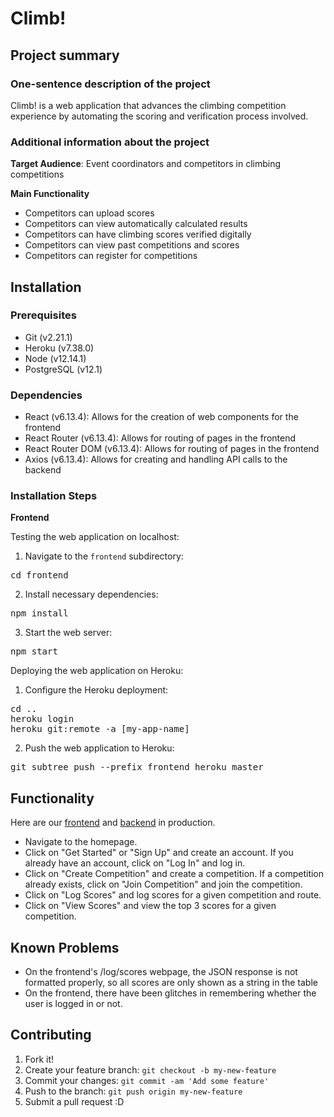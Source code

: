 # Climb!

## Project summary

### One-sentence description of the project

Climb! is a web application that advances the climbing competition experience by automating the scoring and verification process involved.

### Additional information about the project

**Target Audience**: Event coordinators and competitors in climbing competitions

**Main Functionality**

- Competitors can upload scores
- Competitors can view automatically calculated results
- Competitors can have climbing scores verified digitally
- Competitors can view past competitions and scores
- Competitors can register for competitions

## Installation

### Prerequisites

- Git (v2.21.1)
- Heroku (v7.38.0)
- Node (v12.14.1)
- PostgreSQL (v12.1)

### Dependencies

- React (v6.13.4): Allows for the creation of web components for the frontend
- React Router (v6.13.4): Allows for routing of pages in the frontend
- React Router DOM (v6.13.4): Allows for routing of pages in the frontend
- Axios (v6.13.4): Allows for creating and handling API calls to the backend

### Installation Steps

**Frontend**

Testing the web application on localhost:
1. Navigate to the <code>frontend</code> subdirectory:
<pre>cd frontend</pre>
2. Install necessary dependencies:
<pre>npm install</pre>
3. Start the web server:
<pre>npm start</pre>

Deploying the web application on Heroku:
1. Configure the Heroku deployment:
<pre>
cd ..
heroku login
heroku git:remote -a [my-app-name]
</pre>
2. Push the web application to Heroku:
<pre>git subtree push --prefix frontend heroku master</pre>

## Functionality

Here are our <a href="cs48-climb-frontend.herokuapp.com">frontend</a> and <a href="cs48-climb-backend.herokuapp.com">backend</a> in production.

- Navigate to the homepage.
- Click on "Get Started" or "Sign Up" and create an account. If you already have an account, click on "Log In" and log in.
- Click on "Create Competition" and create a competition. If a competition already exists, click on "Join Competition" and join the competition.
- Click on "Log Scores" and log scores for a given competition and route.
- Click on "View Scores" and view the top 3 scores for a given competition.

## Known Problems

- On the frontend's /log/scores webpage, the JSON response is not formatted properly, so all scores are only shown as a string in the table
- On the frontend, there have been glitches in remembering whether the user is logged in or not.


## Contributing

1. Fork it!
2. Create your feature branch: `git checkout -b my-new-feature`
3. Commit your changes: `git commit -am 'Add some feature'`
4. Push to the branch: `git push origin my-new-feature`
5. Submit a pull request :D
